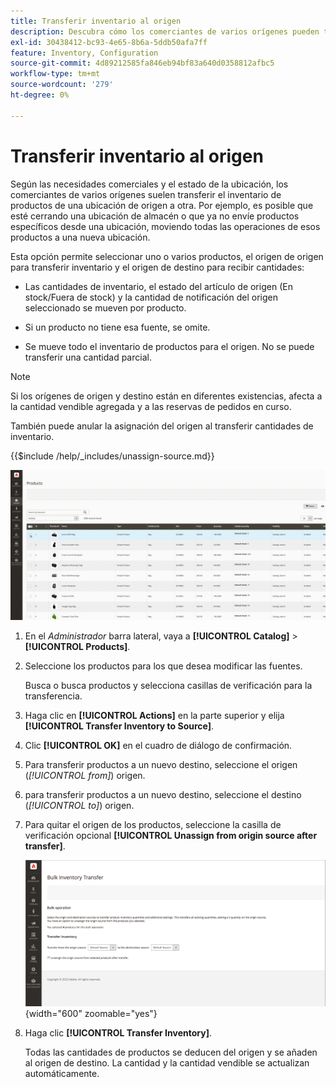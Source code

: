 ```yaml
---
title: Transferir inventario al origen
description: Descubra cómo los comerciantes de varios orígenes pueden transferir el inventario de productos de una ubicación de origen a otra.
exl-id: 30438412-bc93-4e65-8b6a-5ddb50afa7ff
feature: Inventory, Configuration
source-git-commit: 4d89212585fa846eb94bf83a640d0358812afbc5
workflow-type: tm+mt
source-wordcount: '279'
ht-degree: 0%

---
```


# Transferir inventario al origen

Según las necesidades comerciales y el estado de la ubicación, los comerciantes de varios orígenes suelen transferir el inventario de productos de una ubicación de origen a otra. Por ejemplo, es posible que esté cerrando una ubicación de almacén o que ya no envíe productos específicos desde una ubicación, moviendo todas las operaciones de esos productos a una nueva ubicación.

Esta opción permite seleccionar uno o varios productos, el origen de origen para transferir inventario y el origen de destino para recibir cantidades:

- Las cantidades de inventario, el estado del artículo de origen (En stock/Fuera de stock) y la cantidad de notificación del origen seleccionado se mueven por producto.

- Si un producto no tiene esa fuente, se omite.

- Se mueve todo el inventario de productos para el origen. No se puede transferir una cantidad parcial.

>[!NOTE]
>
>Si los orígenes de origen y destino están en diferentes existencias, afecta a la cantidad vendible agregada y a las reservas de pedidos en curso.

También puede anular la asignación del origen al transferir cantidades de inventario.

{{$include /help/_includes/unassign-source.md}}

![Transferir inventario a otro origen](assets/inventory-bulk-transfer-source.gif)

1. En el _Administrador_ barra lateral, vaya a **[!UICONTROL Catalog]** > **[!UICONTROL Products]**.

1. Seleccione los productos para los que desea modificar las fuentes.

   Busca o busca productos y selecciona casillas de verificación para la transferencia.

1. Haga clic en **[!UICONTROL Actions]** en la parte superior y elija **[!UICONTROL Transfer Inventory to Source]**.

1. Clic **[!UICONTROL OK]** en el cuadro de diálogo de confirmación.

1. Para transferir productos a un nuevo destino, seleccione el origen (_[!UICONTROL from]_) origen.

1. para transferir productos a un nuevo destino, seleccione el destino (_[!UICONTROL to]_) origen.

1. Para quitar el origen de los productos, seleccione la casilla de verificación opcional **[!UICONTROL Unassign from origin source after transfer]**.

   ![Seleccionar origen y destino para transferencia](assets/inventory-bulk-transfer-summary.png){width="600" zoomable="yes"}

1. Haga clic **[!UICONTROL Transfer Inventory]**.

   Todas las cantidades de productos se deducen del origen y se añaden al origen de destino. La cantidad y la cantidad vendible se actualizan automáticamente.
